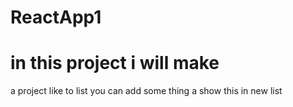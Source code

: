 # ReactApp1
# in this project i will make 
a project like to list you can add some thing 
a show this in new list 
